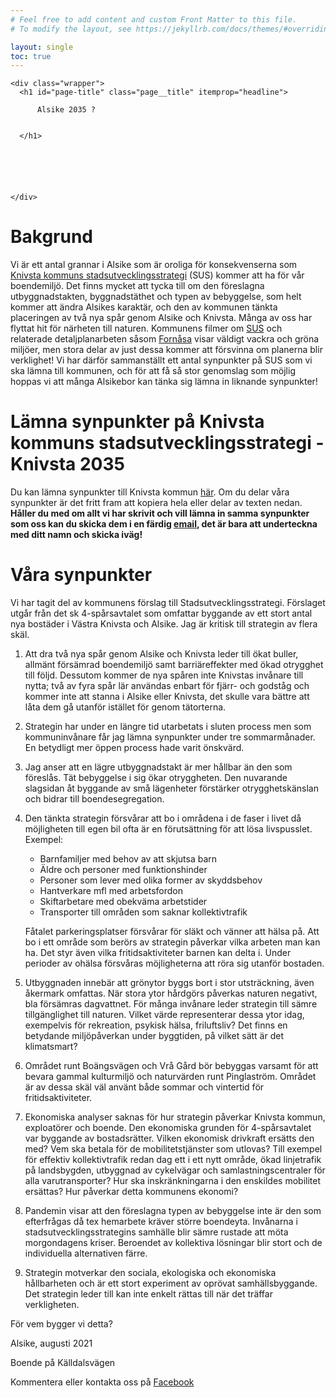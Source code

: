 ```yaml
---
# Feel free to add content and custom Front Matter to this file.
# To modify the layout, see https://jekyllrb.com/docs/themes/#overriding-theme-defaults

layout: single
toc: true
---
```

<div class="page__hero--overlay" style=" background-image: url('assets/images/banner.jpg');">
  
    <div class="wrapper">
      <h1 id="page-title" class="page__title" itemprop="headline">
        
          Alsike 2035 ?

        
      </h1>
      
      


      
      
    </div>
  
  
</div>

# Bakgrund
Vi är ett antal grannar i Alsike som är oroliga för konsekvenserna som [Knivsta kommuns stadsutvecklingsstrategi](https://knivsta.se/knivsta-vaxer/knivsta-vaxer/knivsta-vaxer/stadsutveckling-och-samhallsplanering/knivsta-2035---tva-hallbara-stadsdelar) (SUS) kommer att ha för vår boendemiljö. Det finns mycket att tycka till om den föreslagna utbyggnadstakten, byggnadstäthet och typen av bebyggelse, som helt kommer att ändra Alsikes karaktär, och den av kommunen tänkta placeringen av två nya spår genom Alsike och Knivsta. Många av oss har flyttat hit för närheten till naturen. Kommunens filmer om [SUS](https://knivsta.se/knivsta-vaxer/knivsta-vaxer/knivsta-vaxer/stadsutveckling-och-samhallsplanering/knivsta-2035---tva-hallbara-stadsdelar/se-informationsfilm-om-knivsta-2035) och relaterade detaljplanarbeten såsom [Fornåsa](https://knivsta.se/knivsta-vaxer/knivsta-vaxer/detaljplaner-och-program/pagaende-detaljplaner/fornasa-vra-135-med-flera) visar väldigt vackra och gröna miljöer, men stora delar av just dessa kommer att försvinna om planerna blir verklighet! Vi har därför sammanställt ett antal synpunkter på SUS som vi ska lämna till kommunen, och för att få så stor genomslag som möjlig hoppas vi att många Alsikebor kan tänka sig lämna in liknande synpunkter!

# Lämna synpunkter på Knivsta kommuns stadsutvecklingsstrategi - Knivsta 2035
Du kan lämna synpunkter till Knivsta kommun [här](https://knivsta.se/knivsta-vaxer/knivsta-vaxer/knivsta-vaxer/stadsutveckling-och-samhallsplanering/knivsta-2035---tva-hallbara-stadsdelar/forslaget-till-stadsutvecklingsstrategi/lamna-synpunkter-pa-forslaget). Om du delar våra synpunkter är det fritt fram att kopiera hela eller delar av texten nedan. <b>Håller du med om allt vi har skrivit och vill lämna in samma synpunkter som oss kan du skicka dem i en färdig [email](mailto:knivsta@knivsta.se?subject=Synpunkter%20p%C3%A5%20stadsutvecklingsstrategi&body=Jag%20har%20tagit%20del%20av%20kommunens%20f%C3%B6rslag%20till%20Stadsutvecklingsstrategi.%20F%C3%B6rslaget%20utg%C3%A5r%20fr%C3%A5n%20det%20sk%204-sp%C3%A5rsavtalet%20som%20omfattar%20byggande%20av%20ett%20stort%20antal%20nya%20bost%C3%A4der%20i%20V%C3%A4stra%20Knivsta%20och%20Alsike.%20Jag%20%C3%A4r%20kritisk%20till%20strategin%20av%20flera%20sk%C3%A4l.%20%20%0A%0A1.Att%20dra%20tv%C3%A5%20nya%20sp%C3%A5r%20genom%20Alsike%20och%20Knivsta%20leder%20till%20%C3%B6kat%20buller,%20allm%C3%A4nt%20f%C3%B6rs%C3%A4mrad%20boendemilj%C3%B6%20samt%20barri%C3%A4reffekter%20med%20%C3%B6kad%20otrygghet%20till%20f%C3%B6ljd.%20Dessutom%20kommer%20de%20nya%20sp%C3%A5ren%20inte%20Knivstas%20inv%C3%A5nare%20till%20nytta;%20tv%C3%A5%20av%20fyra%20sp%C3%A5r%20l%C3%A4r%20anv%C3%A4ndas%20enbart%20f%C3%B6r%20fj%C3%A4rr-%20och%20godst%C3%A5g%20och%20kommer%20inte%20att%20stanna%20i%20Alsike%20eller%20Knivsta,%20det%20skulle%20vara%20b%C3%A4ttre%20att%20l%C3%A5ta%20dem%20g%C3%A5%20utanf%C3%B6r%20ist%C3%A4llet%20f%C3%B6r%20genom%20t%C3%A4torterna.%20%20%20%0A%0A2.Strategin%20har%20under%20en%20l%C3%A4ngre%20tid%20utarbetats%20i%20sluten%20process%20men%20som%20kommuninv%C3%A5nare%20f%C3%A5r%20jag%20l%C3%A4mna%20synpunkter%20under%20tre%20sommarm%C3%A5nader.%20En%20betydligt%20mer%20%C3%B6ppen%20process%20hade%20varit%20%C3%B6nskv%C3%A4rd.%20%20%0A%0A3.Jag%20anser%20att%20en%20l%C3%A4gre%20utbyggnadstakt%20%C3%A4r%20mer%20h%C3%A5llbar%20%C3%A4n%20den%20som%20f%C3%B6resl%C3%A5s.%20T%C3%A4t%20bebyggelse%20i%20sig%20%C3%B6kar%20otryggheten.%20Den%20nuvarande%20slagsidan%20%C3%A5t%20byggande%20av%20sm%C3%A5%20l%C3%A4genheter%20f%C3%B6rst%C3%A4rker%20otrygghetsk%C3%A4nslan%20och%20bidrar%20till%20boendesegregation.%20%20%20%0A%0A4.Den%20t%C3%A4nkta%20strategin%20f%C3%B6rsv%C3%A5rar%20att%20bo%20i%20omr%C3%A5dena%20i%20de%20faser%20i%20livet%20d%C3%A5%20m%C3%B6jligheten%20till%20egen%20bil%20ofta%20%C3%A4r%20en%20f%C3%B6ruts%C3%A4ttning%20f%C3%B6r%20att%20l%C3%B6sa%20livspusslet.%20Exempel:%20%0A%E2%80%A2%20Barnfamiljer%20med%20behov%20av%20att%20skjutsa%20barn%20%0A%E2%80%A2%20%C3%84ldre%20och%20personer%20med%20funktionshinder%20%20%0A%E2%80%A2%20Personer%20som%20lever%20med%20olika%20former%20av%20skyddsbehov%20%0A%E2%80%A2%20Hantverkare%20mfl%20med%20arbetsfordon%20%0A%E2%80%A2%20Skiftarbetare%20med%20obekv%C3%A4ma%20arbetstider%20%0A%E2%80%A2%20Transporter%20till%20omr%C3%A5den%20som%20saknar%20kollektivtrafik%20%0AF%C3%A5talet%20parkeringsplatser%20f%C3%B6rsv%C3%A5rar%20f%C3%B6r%20sl%C3%A4kt%20och%20v%C3%A4nner%20att%20h%C3%A4lsa%20p%C3%A5.%20Att%20bo%20i%20ett%20omr%C3%A5de%20som%20ber%C3%B6rs%20av%20strategin%20p%C3%A5verkar%20vilka%20arbeten%20man%20kan%20ha.%20Det%20styr%20%C3%A4ven%20vilka%20fritidsaktiviteter%20barnen%20kan%20delta%20i.%20Under%20perioder%20av%20oh%C3%A4lsa%20f%C3%B6rsv%C3%A5ras%20m%C3%B6jligheterna%20att%20r%C3%B6ra%20sig%20utanf%C3%B6r%20bostaden.%20%20%0A%0A5.Utbyggnaden%20inneb%C3%A4r%20att%20gr%C3%B6nytor%20byggs%20bort%20i%20stor%20utstr%C3%A4ckning,%20%C3%A4ven%20%C3%A5kermark%20omfattas.%20N%C3%A4r%20stora%20ytor%20h%C3%A5rdg%C3%B6rs%20p%C3%A5verkas%20naturen%20negativt,%20bla%20f%C3%B6rs%C3%A4mras%20dagvattnet.%20F%C3%B6r%20m%C3%A5nga%20inv%C3%A5nare%20leder%20strategin%20till%20s%C3%A4mre%20tillg%C3%A4nglighet%20till%20naturen.%20Vilket%20v%C3%A4rde%20representerar%20dessa%20ytor%20idag,%20exempelvis%20f%C3%B6r%20rekreation,%20psykisk%20h%C3%A4lsa,%20friluftsliv?%20Det%20finns%20en%20betydande%20milj%C3%B6p%C3%A5verkan%20under%20byggtiden,%20p%C3%A5%20vilket%20s%C3%A4tt%20%C3%A4r%20det%20klimatsmart?%20%20%20%0A%0A6.Omr%C3%A5det%20runt%20Bo%C3%A4ngsv%C3%A4gen%20och%20Vr%C3%A5%20G%C3%A5rd%20b%C3%B6r%20bebyggas%20varsamt%20f%C3%B6r%20att%20bevara%20gammal%20kulturmilj%C3%B6%20och%20naturv%C3%A4rden%20runt%20Pinglastr%C3%B6m.%20Omr%C3%A5det%20%C3%A4r%20av%20dessa%20sk%C3%A4l%20v%C3%A4l%20anv%C3%A4nt%20b%C3%A5de%20sommar%20och%20vintertid%20f%C3%B6r%20fritidsaktiviteter.%20%20%20%0A%0A7.Ekonomiska%20analyser%20saknas%20f%C3%B6r%20hur%20strategin%20p%C3%A5verkar%20Knivsta%20kommun,%20exploat%C3%B6rer%20och%20boende.%20Den%20ekonomiska%20grunden%20f%C3%B6r%204-sp%C3%A5rsavtalet%20var%20byggande%20av%20bostadsr%C3%A4tter.%20Vilken%20ekonomisk%20drivkraft%20ers%C3%A4tts%20den%20med?%20Vem%20ska%20betala%20f%C3%B6r%20de%20mobilitetstj%C3%A4nster%20som%20utlovas?%20Till%20exempel%20f%C3%B6r%20effektiv%20kollektivtrafik%20redan%20dag%20ett%20i%20ett%20nytt%20omr%C3%A5de,%20%C3%B6kad%20linjetrafik%20p%C3%A5%20landsbygden,%20utbyggnad%20av%20cykelv%C3%A4gar%20och%20samlastningscentraler%20f%C3%B6r%20alla%20varutransporter?%20Hur%20ska%20inskr%C3%A4nkningarna%20i%20den%20enskildes%20mobilitet%20ers%C3%A4ttas?%20Hur%20p%C3%A5verkar%20detta%20kommunens%20ekonomi?%20%20%0A%0A8.Pandemin%20visar%20att%20den%20f%C3%B6reslagna%20typen%20av%20bebyggelse%20inte%20%C3%A4r%20den%20som%20efterfr%C3%A5gas%20d%C3%A5%20tex%20hemarbete%20kr%C3%A4ver%20st%C3%B6rre%20boendeyta.%20Inv%C3%A5narna%20i%20stadsutvecklingsstrategins%20samh%C3%A4lle%20blir%20s%C3%A4mre%20rustade%20att%20m%C3%B6ta%20morgondagens%20kriser.%20Beroendet%20av%20kollektiva%20l%C3%B6sningar%20blir%20stort%20och%20de%20individuella%20alternativen%20f%C3%A4rre.%20%20%0A%0A9.Strategin%20motverkar%20den%20sociala,%20ekologiska%20och%20ekonomiska%20h%C3%A5llbarheten%20och%20%C3%A4r%20ett%20stort%20experiment%20av%20opr%C3%B6vat%20samh%C3%A4llsbyggande.%20Det%20strategin%20leder%20till%20kan%20inte%20enkelt%20r%C3%A4ttas%20till%20n%C3%A4r%20det%20tr%C3%A4ffar%20verkligheten.%20%20%0A%0AF%C3%B6r%20vem%20bygger%20vi%20detta?%20%20%20%0A%0A%0AAlsike,%20augusti/september%202021,%0A%0A), det är bara att underteckna med ditt namn och skicka iväg!</b>

# Våra synpunkter
Vi har tagit del av kommunens förslag till Stadsutvecklingsstrategi. Förslaget utgår från det sk 4-spårsavtalet som omfattar byggande av ett stort antal nya bostäder i Västra Knivsta och Alsike. Jag är kritisk till strategin av flera skäl.

1.	Att dra två nya spår genom Alsike och Knivsta leder till ökat buller, allmänt försämrad boendemiljö samt barriäreffekter med ökad otrygghet till följd. Dessutom kommer de nya spåren inte Knivstas invånare till nytta; två av fyra spår lär användas enbart för fjärr- och godståg och kommer inte att stanna i Alsike eller Knivsta, det skulle vara bättre att låta dem gå utanför istället för genom tätorterna. 

2.	Strategin har under en längre tid utarbetats i sluten process men som kommuninvånare får jag lämna synpunkter under tre sommarmånader. En betydligt mer öppen process hade varit önskvärd.

3.	Jag anser att en lägre utbyggnadstakt är mer hållbar än den som föreslås. Tät bebyggelse i sig ökar otryggheten. Den nuvarande slagsidan åt byggande av små lägenheter förstärker otrygghetskänslan och bidrar till boendesegregation. 

4.	Den tänkta strategin försvårar att bo i områdena i de faser i livet då möjligheten till egen bil ofta är en förutsättning för att lösa livspusslet. Exempel:
    - Barnfamiljer med behov av att skjutsa barn
    - Äldre och personer med funktionshinder 
    - Personer som lever med olika former av skyddsbehov
    - Hantverkare mfl med arbetsfordon
    - Skiftarbetare med obekväma arbetstider
    - Transporter till områden som saknar kollektivtrafik

    Fåtalet parkeringsplatser försvårar för släkt och vänner att hälsa på. Att bo i ett område som berörs av strategin påverkar vilka arbeten man kan ha. Det styr även vilka fritidsaktiviteter barnen kan delta i. Under perioder av ohälsa försvåras möjligheterna att röra sig utanför bostaden.

5.	Utbyggnaden innebär att grönytor byggs bort i stor utsträckning, även åkermark omfattas. När stora ytor hårdgörs påverkas naturen negativt, bla försämras dagvattnet. För många invånare leder strategin till sämre tillgänglighet till naturen. Vilket värde representerar dessa ytor idag, exempelvis för rekreation, psykisk hälsa, friluftsliv? Det finns en betydande miljöpåverkan under byggtiden, på vilket sätt är det klimatsmart? 

6.	Området runt Boängsvägen och Vrå Gård bör bebyggas varsamt för att bevara gammal kulturmiljö och naturvärden runt Pinglaström. Området är av dessa skäl väl använt både sommar och vintertid för fritidsaktiviteter. 

7.	Ekonomiska analyser saknas för hur strategin påverkar Knivsta kommun, exploatörer och boende. Den ekonomiska grunden för 4-spårsavtalet var byggande av bostadsrätter. Vilken ekonomisk drivkraft ersätts den med? Vem ska betala för de mobilitetstjänster som utlovas? Till exempel för effektiv kollektivtrafik redan dag ett i ett nytt område, ökad linjetrafik på landsbygden, utbyggnad av cykelvägar och samlastningscentraler för alla varutransporter? Hur ska inskränkningarna i den enskildes mobilitet ersättas? Hur påverkar detta kommunens ekonomi?

8.	Pandemin visar att den föreslagna typen av bebyggelse inte är den som efterfrågas då tex hemarbete kräver större boendeyta. Invånarna i stadsutvecklingsstrategins samhälle blir sämre rustade att möta morgondagens kriser. Beroendet av kollektiva lösningar blir stort och de individuella alternativen färre.

9.	Strategin motverkar den sociala, ekologiska och ekonomiska hållbarheten och är ett stort experiment av oprövat samhällsbyggande. Det strategin leder till kan inte enkelt rättas till när det träffar verkligheten.

För vem bygger vi detta? 


Alsike, augusti 2021

Boende på Källdalsvägen

Kommentera eller kontakta oss på [Facebook](https://www.facebook.com/Alsike-2035--104449161962258/)
